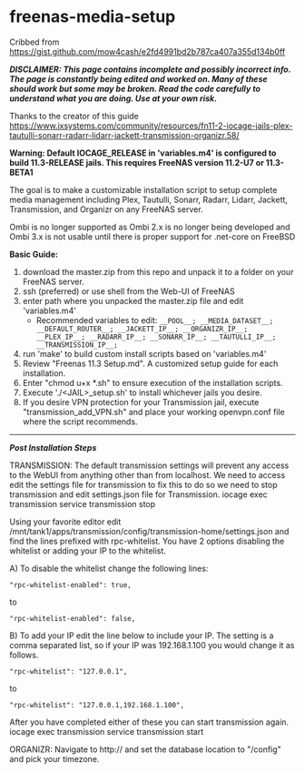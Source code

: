 # freenas-media-setup
Cribbed from https://gist.github.com/mow4cash/e2fd4991bd2b787ca407a355d134b0ff

***DISCLAIMER: This page contains incomplete and possibly incorrect info. The page is constantly being edited and worked on. Many of these should work but some may be broken. Read the code carefully to understand what you are doing.  Use at your own risk.***

Thanks to the creator of this guide https://www.ixsystems.com/community/resources/fn11-2-iocage-jails-plex-tautulli-sonarr-radarr-lidarr-jackett-transmission-organizr.58/

**Warning: Default __IOCAGE_RELEASE__ in 'variables.m4' is configured to build 11.3-RELEASE jails.  This requires FreeNAS version 11.2-U7 or 11.3-BETA1**

The goal is to make a customizable installation script to setup complete media management including Plex, Tautulli, Sonarr, Radarr, Lidarr, Jackett, Transmission, and Organizr on any FreeNAS server.

Ombi is no longer supported as Ombi 2.x is no longer being developed and Ombi 3.x is not usable until there is proper support for .net-core on FreeBSD


**Basic Guide:** 
1) download the master.zip from this repo and unpack it to a folder on your FreeNAS server.
2) ssh (preferred) or use shell from the Web-UI of FreeNAS
3) enter path where you unpacked the master.zip file and edit 'variables.m4'
    * Recommended variables to edit: 
                                    ```
                                     __POOL__;
                                     __MEDIA_DATASET__;
                                     __DEFAULT_ROUTER__;
                                     __JACKETT_IP__;
                                     __ORGANIZR_IP__;
                                     __PLEX_IP__;
                                     __RADARR_IP__;
                                     __SONARR_IP__;
                                     __TAUTULLI_IP__;
                                     __TRANSMISSION_IP__;
                                     ```
4) run 'make' to build custom install scripts based on 'variables.m4'
5) Review "Freenas 11.3 Setup.md".  A customized setup guide for each installation.
6) Enter "chmod u+x *.sh" to ensure execution of the installation scripts.
7) Execute '.\/\<JAIL\>_setup.sh' to install whichever jails you desire.
8) If you desire VPN protection for your Transmission jail, execute "transmission_add_VPN.sh" and place your working openvpn.conf file where the script recommends.

------
***Post Installation Steps***

TRANSMISSION:
The default transmission settings will prevent any access to the WebUI from anything other than from localhost. We need to access edit the settings file for transmission to fix this to do so we need to stop transmission and edit settings.json file for Transmission.
iocage exec transmission service transmission stop

Using your favorite editor edit /mnt/tank1/apps/transmission/config/transmission-home/settings.json and find the lines prefixed with rpc-whitelist. You have 2 options disabling the whitelist or adding your IP to the whitelist.

A) To disable the whitelist change the following lines:
```
"rpc-whitelist-enabled": true,
```
to
```
"rpc-whitelist-enabled": false,
```

B) To add your IP edit the line below to include your IP. The setting is a comma separated list, so if your IP was 192.168.1.100 you would change it as follows.
```
"rpc-whitelist": "127.0.0.1",
```
to
```
"rpc-whitelist": "127.0.0.1,192.168.1.100",
```

After you have completed either of these you can start transmission again.
iocage exec transmission service transmission start

ORGANIZR:
Navigate to http://<JailIP> and set the database location to "/config" and pick your timezone.
